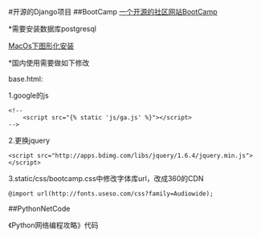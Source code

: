 
#开源的Django项目
##BootCamp
[一个开源的社区网站BootCamp](https://github.com/vitorfs/bootcamp)

*需要安装数据库postgresql

[MacOs下图形化安装](http://postgresapp.com)

*国内使用需要做如下修改

base.html:

1.google的js

	<!--
		<script src="{% static 'js/ga.js' %}"></script>
	-->

2.更换jquery

	<script src="http://apps.bdimg.com/libs/jquery/1.6.4/jquery.min.js"></script>

3.static/css/bootcamp.css中修改字体库url，改成360的CDN

	@import url(http://fonts.useso.com/css?family=Audiowide);
	

##PythonNetCode

《Python网络编程攻略》代码